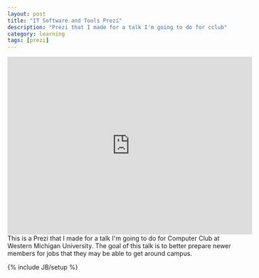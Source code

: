 ```yaml
---
layout: post
title: "IT Software and Tools Prezi"
description: "Prezi that I made for a talk I'm going to do for cclub"
category: learning
tags: [prezi]
---
```

<iframe style="display:block;" id="iframe_container" frameborder="0" webkitallowfullscreen="" mozallowfullscreen="" allowfullscreen="" width="550" height="400" src="https://prezi.com/embed/oqnjbxzpt0jc/?bgcolor=ffffff&amp;lock_to_path=0&amp;autoplay=0&amp;autohide_ctrls=0&amp;PARENT_REQUEST_ID=9a1c979497e74b4d#"></iframe>
This is a Prezi that I made for a talk I'm going to do for Computer Club at Western Michigan University. The goal of this talk is to better prepare newer members for jobs that they may be able to get around campus.


{% include JB/setup %}
